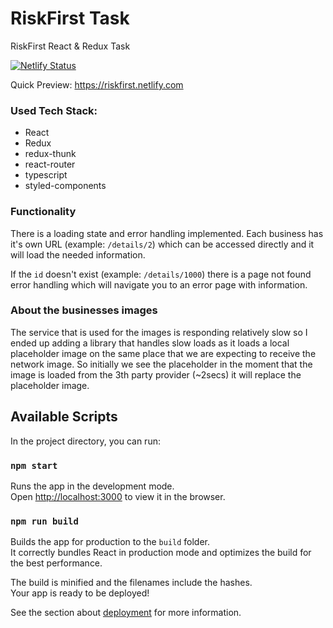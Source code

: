 # RiskFirst Task

RiskFirst React &amp; Redux Task

[![Netlify Status](https://api.netlify.com/api/v1/badges/210cba7d-6cc9-4aa7-8d72-6f19e1cd235f/deploy-status)](https://app.netlify.com/sites/riskfirst/deploys)

Quick Preview: https://riskfirst.netlify.com

### Used Tech Stack:

- React
- Redux
- redux-thunk
- react-router
- typescript
- styled-components

### Functionality

There is a loading state and error handling implemented.
Each business has it's own URL (example: `/details/2`) which can be accessed directly and it will load the needed information.

If the `id` doesn't exist (example: `/details/1000`) there is a page not found error handling which will navigate you to an error page with information.

### About the businesses images

The service that is used for the images is responding relatively slow so I ended up adding a library that handles slow loads as it loads a local placeholder image on the same place that we are expecting to receive the network image. So initially we see the placeholder in the moment that the image is loaded from the 3th party provider (~2secs) it will replace the placeholder image.

## Available Scripts

In the project directory, you can run:

### `npm start`

Runs the app in the development mode.<br />
Open [http://localhost:3000](http://localhost:3000) to view it in the browser.

### `npm run build`

Builds the app for production to the `build` folder.<br />
It correctly bundles React in production mode and optimizes the build for the best performance.

The build is minified and the filenames include the hashes.<br />
Your app is ready to be deployed!

See the section about [deployment](https://facebook.github.io/create-react-app/docs/deployment) for more information.
